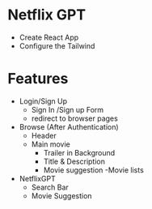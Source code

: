 





# Netflix GPT
- Create React App
- Configure the Tailwind


# Features
- Login/Sign Up
    - Sign In /Sign up Form
    - redirect to browser pages
- Browse (After Authentication)
    - Header
    - Main movie
        - Trailer in Background
        - Title & Description
        - Movie suggestion
            -Movie lists
- NetflixGPT
    - Search Bar
    - Movie Suggestion
    